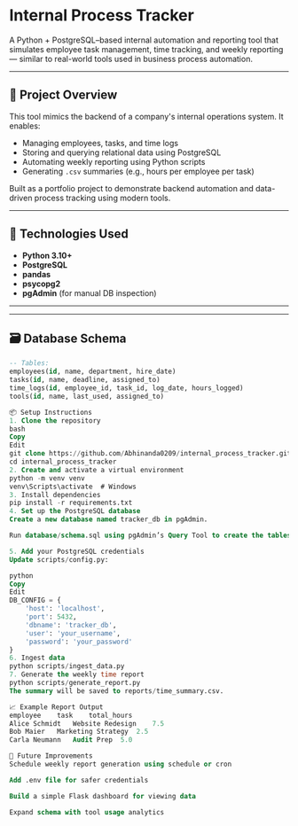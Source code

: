 # Internal Process Tracker

A Python + PostgreSQL–based internal automation and reporting tool that simulates employee task management, time tracking, and weekly reporting — similar to real-world tools used in business process automation.

---

## 🚀 Project Overview

This tool mimics the backend of a company's internal operations system. It enables:

- Managing employees, tasks, and time logs
- Storing and querying relational data using PostgreSQL
- Automating weekly reporting using Python scripts
- Generating `.csv` summaries (e.g., hours per employee per task)

Built as a portfolio project to demonstrate backend automation and data-driven process tracking using modern tools.

---

## 🧰 Technologies Used

- **Python 3.10+**
- **PostgreSQL**
- **pandas**
- **psycopg2**
- **pgAdmin** (for manual DB inspection)

---


---

## 🗃️ Database Schema

```sql
-- Tables:
employees(id, name, department, hire_date)
tasks(id, name, deadline, assigned_to)
time_logs(id, employee_id, task_id, log_date, hours_logged)
tools(id, name, last_used, assigned_to)

📦 Setup Instructions
1. Clone the repository
bash
Copy
Edit
git clone https://github.com/Abhinanda0209/internal_process_tracker.git
cd internal_process_tracker
2. Create and activate a virtual environment
python -m venv venv
venv\Scripts\activate  # Windows
3. Install dependencies
pip install -r requirements.txt
4. Set up the PostgreSQL database
Create a new database named tracker_db in pgAdmin.

Run database/schema.sql using pgAdmin’s Query Tool to create the tables.

5. Add your PostgreSQL credentials
Update scripts/config.py:

python
Copy
Edit
DB_CONFIG = {
    'host': 'localhost',
    'port': 5432,
    'dbname': 'tracker_db',
    'user': 'your_username',
    'password': 'your_password'
}
6. Ingest data
python scripts/ingest_data.py
7. Generate the weekly time report
python scripts/generate_report.py
The summary will be saved to reports/time_summary.csv.

📈 Example Report Output
employee	task	total_hours
Alice Schmidt	Website Redesign	7.5
Bob Maier	Marketing Strategy	2.5
Carla Neumann	Audit Prep	5.0

📌 Future Improvements
Schedule weekly report generation using schedule or cron

Add .env file for safer credentials

Build a simple Flask dashboard for viewing data

Expand schema with tool usage analytics